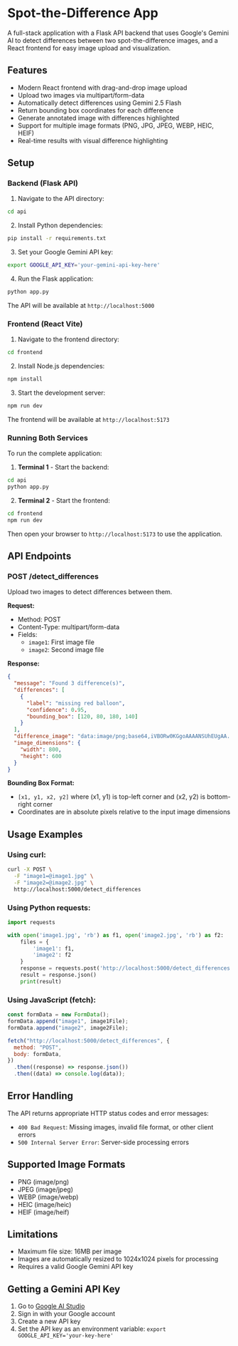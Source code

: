 # Spot-the-Difference App

A full-stack application with a Flask API backend that uses Google's Gemini AI to detect differences between two spot-the-difference images, and a React frontend for easy image upload and visualization.

## Features

- Modern React frontend with drag-and-drop image upload
- Upload two images via multipart/form-data
- Automatically detect differences using Gemini 2.5 Flash
- Return bounding box coordinates for each difference
- Generate annotated image with differences highlighted
- Support for multiple image formats (PNG, JPG, JPEG, WEBP, HEIC, HEIF)
- Real-time results with visual difference highlighting

## Setup

### Backend (Flask API)

1. Navigate to the API directory:

```bash
cd api
```

2. Install Python dependencies:

```bash
pip install -r requirements.txt
```

3. Set your Google Gemini API key:

```bash
export GOOGLE_API_KEY='your-gemini-api-key-here'
```

4. Run the Flask application:

```bash
python app.py
```

The API will be available at `http://localhost:5000`

### Frontend (React Vite)

1. Navigate to the frontend directory:

```bash
cd frontend
```

2. Install Node.js dependencies:

```bash
npm install
```

3. Start the development server:

```bash
npm run dev
```

The frontend will be available at `http://localhost:5173`

### Running Both Services

To run the complete application:

1. **Terminal 1** - Start the backend:

```bash
cd api
python app.py
```

2. **Terminal 2** - Start the frontend:

```bash
cd frontend
npm run dev
```

Then open your browser to `http://localhost:5173` to use the application.

## API Endpoints

### POST /detect_differences

Upload two images to detect differences between them.

**Request:**

- Method: POST
- Content-Type: multipart/form-data
- Fields:
  - `image1`: First image file
  - `image2`: Second image file

**Response:**

```json
{
  "message": "Found 3 difference(s)",
  "differences": [
    {
      "label": "missing red balloon",
      "confidence": 0.95,
      "bounding_box": [120, 80, 180, 140]
    }
  ],
  "difference_image": "data:image/png;base64,iVBORw0KGgoAAAANSUhEUgAA...",
  "image_dimensions": {
    "width": 800,
    "height": 600
  }
}
```

**Bounding Box Format:**

- `[x1, y1, x2, y2]` where (x1, y1) is top-left corner and (x2, y2) is bottom-right corner
- Coordinates are in absolute pixels relative to the input image dimensions

## Usage Examples

### Using curl:

```bash
curl -X POST \
  -F "image1=@image1.jpg" \
  -F "image2=@image2.jpg" \
  http://localhost:5000/detect_differences
```

### Using Python requests:

```python
import requests

with open('image1.jpg', 'rb') as f1, open('image2.jpg', 'rb') as f2:
    files = {
        'image1': f1,
        'image2': f2
    }
    response = requests.post('http://localhost:5000/detect_differences', files=files)
    result = response.json()
    print(result)
```

### Using JavaScript (fetch):

```javascript
const formData = new FormData();
formData.append("image1", image1File);
formData.append("image2", image2File);

fetch("http://localhost:5000/detect_differences", {
  method: "POST",
  body: formData,
})
  .then((response) => response.json())
  .then((data) => console.log(data));
```

## Error Handling

The API returns appropriate HTTP status codes and error messages:

- `400 Bad Request`: Missing images, invalid file format, or other client errors
- `500 Internal Server Error`: Server-side processing errors

## Supported Image Formats

- PNG (image/png)
- JPEG (image/jpeg)
- WEBP (image/webp)
- HEIC (image/heic)
- HEIF (image/heif)

## Limitations

- Maximum file size: 16MB per image
- Images are automatically resized to 1024x1024 pixels for processing
- Requires a valid Google Gemini API key

## Getting a Gemini API Key

1. Go to [Google AI Studio](https://aistudio.google.com/)
2. Sign in with your Google account
3. Create a new API key
4. Set the API key as an environment variable: `export GOOGLE_API_KEY='your-key-here'`
